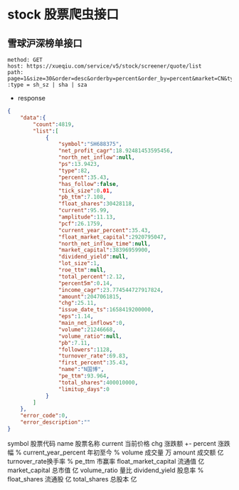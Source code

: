 # stock 股票爬虫接口

## 雪球沪深榜单接口

```shell
method: GET
host: https://xueqiu.com/service/v5/stock/screener/quote/list
path: page=1&size=30&order=desc&orderby=percent&order_by=percent&market=CN&type=sh_sz&_=1658549400483
:type = sh_sz | sha | sza 
```

- response 
```json
{
    "data":{
        "count":4819,
        "list":[
            {
                "symbol":"SH688375",
                "net_profit_cagr":18.92481453595456,
                "north_net_inflow":null,
                "ps":13.9423,
                "type":82,
                "percent":35.43,
                "has_follow":false,
                "tick_size":0.01,
                "pb_ttm":7.108,
                "float_shares":30428118,
                "current":95.99,
                "amplitude":11.13,
                "pcf":26.1759,
                "current_year_percent":35.43,
                "float_market_capital":2920795047,
                "north_net_inflow_time":null,
                "market_capital":38396959900,
                "dividend_yield":null,
                "lot_size":1,
                "roe_ttm":null,
                "total_percent":2.12,
                "percent5m":0.14,
                "income_cagr":23.774544727917824,
                "amount":2047061815,
                "chg":25.11,
                "issue_date_ts":1658419200000,
                "eps":1.14,
                "main_net_inflows":0,
                "volume":21246668,
                "volume_ratio":null,
                "pb":7.11,
                "followers":1128,
                "turnover_rate":69.83,
                "first_percent":35.43,
                "name":"N国博",
                "pe_ttm":93.964,
                "total_shares":400010000,
                "limitup_days":0
            }
        ]
    },
    "error_code":0,
    "error_description":""
}
```
symbol 股票代码
name 股票名称
current 当前价格
chg 涨跌额 +-
percent 涨跌幅 %
current_year_percent 年初至今 %
volume 成交量 万
amount 成交额 亿
turnover_rate换手率 %
pe_ttm 市赢率
float_market_capital 流通值 亿
market_capital 总市值 亿
volume_ratio 量比
dividend_yield 股息率 %
float_shares 流通股  亿
total_shares 总股本 亿

